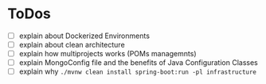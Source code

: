 # ToDos

- [ ] explain about Dockerized Environments
- [ ] explain about clean architecture
- [ ] explain how multiprojects works (POMs managemnts)
- [ ] explain MongoConfig file and the benefits of Java Configuration Classes
- [ ] explain why `./mvnw clean install spring-boot:run -pl infrastructure`
